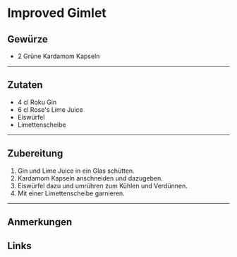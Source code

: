Improved Gimlet
=====================


Gewürze
-------

* 2 Grüne Kardamom Kapseln

***

Zutaten
-------

* 4 cl Roku Gin
* 6 cl Rose's Lime Juice
* Eiswürfel
* Limettenscheibe

***

Zubereitung
-----------

1. Gin und Lime Juice in ein Glas schütten.
2. Kardamom Kapseln anschneiden und dazugeben.
3. Eiswürfel dazu und umrühren zum Kühlen und Verdünnen.
4. Mit einer Limettenscheibe garnieren.

***

Anmerkungen
-----------

Links
-----------